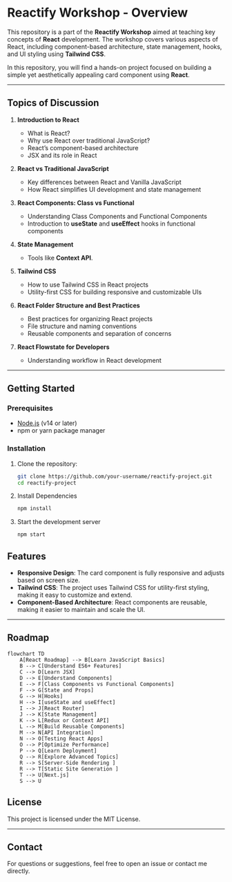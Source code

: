 # Reactify Workshop - Overview

This repository is a part of the **Reactify Workshop** aimed at teaching key concepts of **React** development. The workshop covers various aspects of React, including component-based architecture, state management, hooks, and UI styling using **Tailwind CSS**. 

In this repository, you will find a hands-on project focused on building a simple yet aesthetically appealing card component using **React**.

---

## Topics of Discussion

1. **Introduction to React**
   - What is React?
   - Why use React over traditional JavaScript?
   - React’s component-based architecture
   - JSX and its role in React

2. **React vs Traditional JavaScript**
   - Key differences between React and Vanilla JavaScript
   - How React simplifies UI development and state management

3. **React Components: Class vs Functional**
   - Understanding Class Components and Functional Components
   - Introduction to **useState** and **useEffect** hooks in functional components

4. **State Management**
   - Tools like **Context API**.

5. **Tailwind CSS**
   - How to use Tailwind CSS in React projects
   - Utility-first CSS for building responsive and customizable UIs

6. **React Folder Structure and Best Practices**
   - Best practices for organizing React projects
   - File structure and naming conventions
   - Reusable components and separation of concerns

7. **React Flowstate for Developers**
   - Understanding workflow in React development


---

## Getting Started

### Prerequisites

- [Node.js](https://nodejs.org/) (v14 or later)
- npm or yarn package manager

### Installation

1. Clone the repository:

   ```bash
   git clone https://github.com/your-username/reactify-project.git
   cd reactify-project
   ```
2. Install Dependencies
    ```bash
    npm install
    ```
3. Start the development server 
    ```bash
    npm start
    ```

## Features

- **Responsive Design**: The card component is fully responsive and adjusts based on screen size.
- **Tailwind CSS**: The project uses Tailwind CSS for utility-first styling, making it easy to customize and extend.
- **Component-Based Architecture**: React components are reusable, making it easier to maintain and scale the UI.

---

## Roadmap 

```mermaid
flowchart TD
    A[React Roadmap] --> B[Learn JavaScript Basics]
    B --> C[Understand ES6+ Features]
    C --> D[Learn JSX]
    D --> E[Understand Components]
    E --> F[Class Components vs Functional Components]
    F --> G[State and Props]
    G --> H[Hooks]
    H --> I[useState and useEffect]
    I --> J[React Router]
    J --> K[State Management]
    K --> L[Redux or Context API]
    L --> M[Build Reusable Components]
    M --> N[API Integration]
    N --> O[Testing React Apps]
    O --> P[Optimize Performance]
    P --> Q[Learn Deployment]
    Q --> R[Explore Advanced Topics]
    R --> S[Server-Side Rendering ]
    R --> T[Static Site Generation ]
    T --> U[Next.js]
    S --> U
```


## License

This project is licensed under the MIT License.

---

## Contact

For questions or suggestions, feel free to open an issue or contact me directly.


